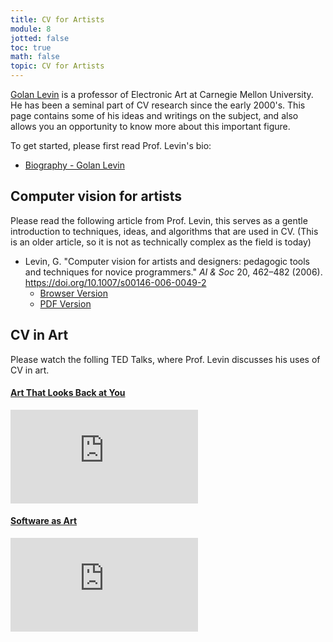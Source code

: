```yaml
---
title: CV for Artists
module: 8
jotted: false
toc: true
math: false
topic: CV for Artists
---
```


[Golan Levin](http://flong.com/archive/bio/en/index.html) is a professor of Electronic Art at Carnegie Mellon University. He has been a seminal part of CV research since the early 2000's. This page contains some of his ideas and writings on the subject, and also allows you an opportunity to know more about this important figure.

To get started, please first read Prof. Levin's bio:

- [Biography - Golan Levin](http://flong.com/archive/bio/en/index.html)

## Computer vision for artists

Please read the following article from Prof. Levin, this serves as a gentle introduction to techniques, ideas, and algorithms that are used in CV. (This is an older article, so it is not as technically complex as the field is today)


- Levin, G. "Computer vision for artists and designers: pedagogic tools and techniques for novice programmers." _AI & Soc_ 20, 462–482 (2006). https://doi.org/10.1007/s00146-006-0049-2
	- [Browser Version](https://link.springer.com/article/10.1007/s00146-006-0049-2)
	- [PDF Version](https://link.springer.com/content/pdf/10.1007/s00146-006-0049-2.pdf)


## CV in Art

Please watch the folling TED Talks, where Prof. Levin discusses his uses of CV in art.

#### [Art That Looks Back at You](https://www.ted.com/talks/golan_levin_art_that_looks_back_at_you/transcript?language=en)

<div class="embed-responsive embed-responsive-16by9"><iframe class="embed-responsive-item" src="https://embed.ted.com/talks/lang/en/golan_levin_art_that_looks_back_at_you" frameborder="0" allow="accelerometer; autoplay; encrypted-media; gyroscope; picture-in-picture" allowfullscreen></iframe>
</div>

#### [Software as Art](https://www.ted.com/talks/golan_levin_software_as_art/transcript?language=en#t-605287)

<div class="embed-responsive embed-responsive-16by9"><iframe class="embed-responsive-item" src="https://embed.ted.com/talks/lang/en/golan_levin_software_as_art" frameborder="0" allow="accelerometer; autoplay; encrypted-media; gyroscope; picture-in-picture" allowfullscreen></iframe></div>
